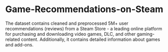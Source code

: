 # Game-Recommendations-on-Steam
The dataset contains cleaned and preprocessed 5M+ user recommendations (reviews) from a Steam Store - a leading online platform for purchasing and downloading video games, DLC, and other gaming-related content. Additionally, it contains detailed information about games and add-ons.

